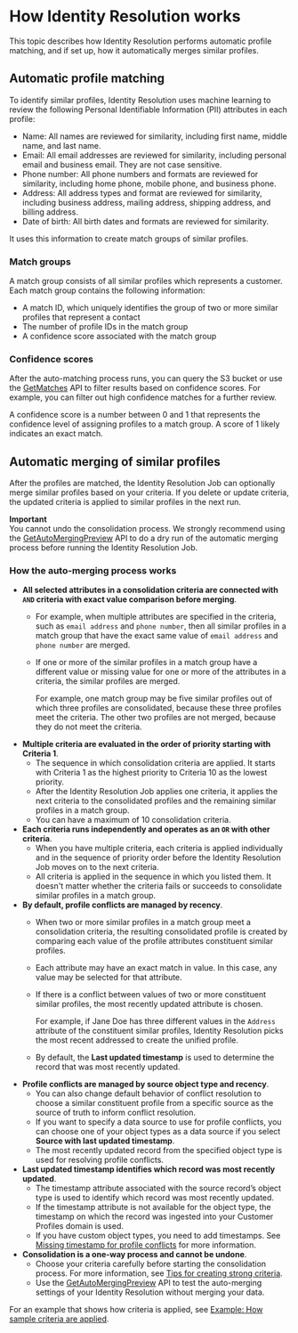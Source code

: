 # How Identity Resolution works<a name="how-identity-resolution-works"></a>

This topic describes how Identity Resolution performs automatic profile matching, and if set up, how it automatically merges similar profiles\.

## Automatic profile matching<a name="auto-profile-matching"></a>

To identify similar profiles, Identity Resolution uses machine learning to review the following Personal Identifiable Information \(PII\) attributes in each profile: 
+ Name: All names are reviewed for similarity, including first name, middle name, and last name\.
+ Email: All email addresses are reviewed for similarity, including personal email and business email\. They are not case sensitive\.
+ Phone number: All phone numbers and formats are reviewed for similarity, including home phone, mobile phone, and business phone\.
+ Address: All address types and format are reviewed for similarity, including business address, mailing address, shipping address, and billing address\.
+ Date of birth: All birth dates and formats are reviewed for similarity\.

It uses this information to create match groups of similar profiles\. 

### Match groups<a name="match-groups"></a>

A match group consists of all similar profiles which represents a customer\. Each match group contains the following information:
+ A match ID, which uniquely identifies the group of two or more similar profiles that represent a contact
+ The number of profile IDs in the match group
+ A confidence score associated with the match group

### Confidence scores<a name="confidence-score"></a>

After the auto\-matching process runs, you can query the S3 bucket or use the [GetMatches](https://docs.aws.amazon.com/customerprofiles/latest/APIReference/API_GetMatches.html) API to filter results based on confidence scores\. For example, you can filter out high confidence matches for a further review\.

A confidence score is a number between 0 and 1 that represents the confidence level of assigning profiles to a match group\. A score of 1 likely indicates an exact match\. 

## Automatic merging of similar profiles<a name="auto-profile-merging"></a>

After the profiles are matched, the Identity Resolution Job can optionally merge similar profiles based on your criteria\. If you delete or update criteria, the updated criteria is applied to similar profiles in the next run\.

**Important**  
You cannot undo the consolidation process\. We strongly recommend using the [GetAutoMergingPreview](https://docs.aws.amazon.com/customerprofiles/latest/APIReference/API_GetAutoMergingPreview.html) API to do a dry run of the automatic merging process before running the Identity Resolution Job\.

### How the auto\-merging process works<a name="consolidation-criteria-how-it-works"></a>
+ **All selected attributes in a consolidation criteria are connected with `AND` criteria with exact value comparison before merging**\. 
  + For example, when multiple attributes are specified in the criteria, such as `email address` and `phone number`, then all similar profiles in a match group that have the exact same value of `email address` and `phone number` are merged\.
  + If one or more of the similar profiles in a match group have a different value or missing value for one or more of the attributes in a criteria, the similar profiles are merged\. 

    For example, one match group may be five similar profiles out of which three profiles are consolidated, because these three profiles meet the criteria\. The other two profiles are not merged, because they do not meet the criteria\.
+ **Multiple criteria are evaluated in the order of priority starting with Criteria 1**\. 
  +  The sequence in which consolidation criteria are applied\. It starts with Criteria 1 as the highest priority to Criteria 10 as the lowest priority\. 
  + After the Identity Resolution Job applies one criteria, it applies the next criteria to the consolidated profiles and the remaining similar profiles in a match group\. 
  + You can have a maximum of 10 consolidation criteria\.
+ **Each criteria runs independently and operates as an `OR` with other criteria**\. 
  + When you have multiple criteria, each criteria is applied individually and in the sequence of priority order before the Identity Resolution Job moves on to the next criteria\.
  + All criteria is applied in the sequence in which you listed them\. It doesn't matter whether the criteria fails or succeeds to consolidate similar profiles in a match group\.
+ **By default, profile conflicts are managed by recency**\. 
  + When two or more similar profiles in a match group meet a consolidation criteria, the resulting consolidated profile is created by comparing each value of the profile attributes constituent similar profiles\.
  + Each attribute may have an exact match in value\. In this case, any value may be selected for that attribute\.
  + If there is a conflict between values of two or more constituent similar profiles, the most recently updated attribute is chosen\. 

    For example, if Jane Doe has three different values in the `Address` attribute of the constituent similar profiles, Identity Resolution picks the most recent addressed to create the unified profile\.
  + By default, the **Last updated timestamp** is used to determine the record that was most recently updated\.
+ **Profile conflicts are managed by source object type and recency**\. 
  + You can also change default behavior of conflict resolution to choose a similar constituent profile from a specific source as the source of truth to inform conflict resolution\.
  + If you want to specify a data source to use for profile conflicts, you can choose one of your object types as a data source if you select **Source with last updated timestamp**\. 
  + The most recently updated record from the specified object type is used for resolving profile conflicts\. 
+ **Last updated timestamp identifies which record was most recently updated**\. 
  + The timestamp attribute associated with the source record’s object type is used to identify which record was most recently updated\.
  + If the timestamp attribute is not available for the object type, the timestamp on which the record was ingested into your Customer Profiles domain is used\. 
  + If you have custom object types, you need to add timestamps\. See [Missing timestamp for profile conflicts](create-consolidation-criteria.md#missing-timestamp-for-profile-conflicts) for more information\. 
+ **Consolidation is a one\-way process and cannot be undone**\. 
  + Choose your criteria carefully before starting the consolidation process\. For more information, see [Tips for creating strong criteria](create-consolidation-criteria.md#tips-for-creating-consolidation-criteria)\.
  + Use the [GetAutoMergingPreview](https://docs.aws.amazon.com/customerprofiles/latest/APIReference/API_GetAutoMergingPreview.html) API to test the auto\-merging settings of your Identity Resolution without merging your data\. 

For an example that shows how criteria is applied, see [Example: How sample criteria are applied](create-consolidation-criteria.md#criteria-examples)\.
